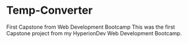 # Temp-Converter
First Capstone from Web Development Bootcamp
This was the first Capstone project from my HyperionDev Web Development Bootcamp.  
